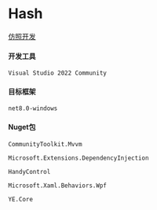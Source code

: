 # Hash

[仿照开发](https://keir.net/hash.html)



#### 开发工具

```apl
Visual Studio 2022 Community
```

#### 目标框架

```apl
net8.0-windows
```

#### Nuget包

```apl
CommunityToolkit.Mvvm

Microsoft.Extensions.DependencyInjection

HandyControl

Microsoft.Xaml.Behaviors.Wpf

YE.Core
```
